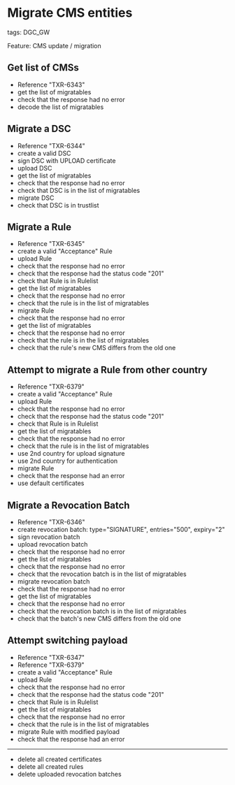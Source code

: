 # Migrate CMS entities

tags: DGC_GW

Feature: CMS update / migration

## Get list of CMSs
* Reference "TXR-6343"
* get the list of migratables
* check that the response had no error
* decode the list of migratables

## Migrate a DSC

* Reference "TXR-6344"
* create a valid DSC
* sign DSC with UPLOAD certificate
* upload DSC
* get the list of migratables
* check that the response had no error
* check that DSC is in the list of migratables
* migrate DSC
* check that DSC is in trustlist

## Migrate a Rule
* Reference "TXR-6345"
* create a valid "Acceptance" Rule
* upload Rule
* check that the response had no error
* check that the response had the status code "201"
* check that Rule is in Rulelist
* get the list of migratables
* check that the response had no error
* check that the rule is in the list of migratables
* migrate Rule
* check that the response had no error
* get the list of migratables
* check that the response had no error
* check that the rule is in the list of migratables
* check that the rule's new CMS differs from the old one

## Attempt to migrate a Rule from other country
* Reference "TXR-6379"
* create a valid "Acceptance" Rule
* upload Rule
* check that the response had no error
* check that the response had the status code "201"
* check that Rule is in Rulelist
* get the list of migratables
* check that the response had no error
* check that the rule is in the list of migratables
* use 2nd country for upload signature
* use 2nd country for authentication
* migrate Rule
* check that the response had an error
* use default certificates

## Migrate a Revocation Batch
* Reference "TXR-6346"
* create revocation batch: type="SIGNATURE", entries="500", expiry="2"
* sign revocation batch
* upload revocation batch
* check that the response had no error
* get the list of migratables
* check that the response had no error
* check that the revocation batch is in the list of migratables
* migrate revocation batch
* check that the response had no error
* get the list of migratables
* check that the response had no error
* check that the revocation batch is in the list of migratables
* check that the batch's new CMS differs from the old one

## Attempt switching payload
* Reference "TXR-6347"
* Reference "TXR-6379"
* create a valid "Acceptance" Rule
* upload Rule
* check that the response had no error
* check that the response had the status code "201"
* check that Rule is in Rulelist
* get the list of migratables
* check that the response had no error
* check that the rule is in the list of migratables
* migrate Rule with modified payload
* check that the response had an error

___
* delete all created certificates
* delete all created rules
* delete uploaded revocation batches